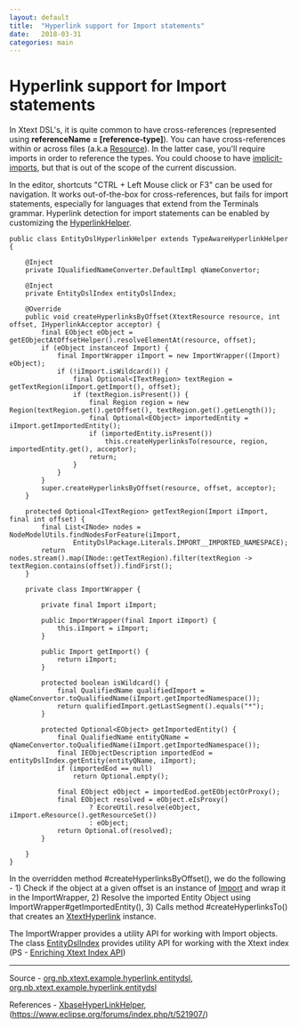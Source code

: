 ```yaml
---
layout: default
title:  "Hyperlink support for Import statements"
date:   2018-03-31
categories: main
---
```


# Hyperlink support for Import statements

In Xtext DSL's, it is quite common to have cross-references (represented using **referenceName = [reference-type]**). You can have cross-references within or across files (a.k.a [Resource](http://download.eclipse.org/modeling/emf/emf/javadoc/2.4.2/org/eclipse/emf/ecore/resource/Resource.html])). In the latter case, you'll require imports in order to reference the types. You could choose to have [implicit-imports](http://download.eclipse.org/modeling/tmf/xtext/javadoc/2.9/org/eclipse/xtext/scoping/impl/ImportedNamespaceAwareLocalScopeProvider.html), but that is out of the scope of the current discussion.

In the editor, shortcuts "CTRL + Left Mouse click or F3" can be used for navigation. It works out-of-the-box for cross-references, but fails for import statements, especially for languages that extend from the Terminals grammar. 
Hyperlink detection for import statements can be enabled by customizing the [HyperlinkHelper](http://download.eclipse.org/modeling/tmf/xtext/javadoc/2.3/org/eclipse/xtext/ui/editor/hyperlinking/HyperlinkHelper.html).

```
public class EntityDslHyperlinkHelper extends TypeAwareHyperlinkHelper {

    @Inject
    private IQualifiedNameConverter.DefaultImpl qNameConvertor;

    @Inject
    private EntityDslIndex entityDslIndex;

    @Override
    public void createHyperlinksByOffset(XtextResource resource, int offset, IHyperlinkAcceptor acceptor) {
        final EObject eObject = getEObjectAtOffsetHelper().resolveElementAt(resource, offset);
        if (eObject instanceof Import) {
            final ImportWrapper iImport = new ImportWrapper((Import) eObject);
            if (!iImport.isWildcard()) {
                final Optional<ITextRegion> textRegion = getTextRegion(iImport.getImport(), offset);
                if (textRegion.isPresent()) {
                    final Region region = new Region(textRegion.get().getOffset(), textRegion.get().getLength());
                    final Optional<EObject> importedEntity = iImport.getImportedEntity();
                    if (importedEntity.isPresent())
                        this.createHyperlinksTo(resource, region, importedEntity.get(), acceptor);
                    return;
                }
            }
        }
        super.createHyperlinksByOffset(resource, offset, acceptor);
    }

    protected Optional<ITextRegion> getTextRegion(Import iImport, final int offset) {
        final List<INode> nodes = NodeModelUtils.findNodesForFeature(iImport,
                EntityDslPackage.Literals.IMPORT__IMPORTED_NAMESPACE);
        return nodes.stream().map(INode::getTextRegion).filter(textRegion -> textRegion.contains(offset)).findFirst();
    }

    private class ImportWrapper {

        private final Import iImport;

        public ImportWrapper(final Import iImport) {
            this.iImport = iImport;
        }

        public Import getImport() {
            return iImport;
        }

        protected boolean isWildcard() {
            final QualifiedName qualifiedImport = qNameConvertor.toQualifiedName(iImport.getImportedNamespace());
            return qualifiedImport.getLastSegment().equals("*");
        }

        protected Optional<EObject> getImportedEntity() {
            final QualifiedName entityQName = qNameConvertor.toQualifiedName(iImport.getImportedNamespace());
            final IEObjectDescription importedEod = entityDslIndex.getEntity(entityQName, iImport);
            if (importedEod == null)
                return Optional.empty();

            final EObject eObject = importedEod.getEObjectOrProxy();
            final EObject resolved = eObject.eIsProxy()
                    ? EcoreUtil.resolve(eObject, iImport.eResource().getResourceSet())
                    : eObject;
            return Optional.of(resolved);
        }

    }
}
```
In the overridden method #createHyperlinksByOffset(), we do the following - 1) Check if the object at a given offset is an instance of [Import](https://github.com/nbhusare/Xtext-sandbox/blob/master/org.nb.xtext.example.hyperlink.entitydsl/src-gen/org/nb/xtext/example/hyperlink/entitydsl/entityDsl/Import.java) and wrap it in the ImportWrapper, 2) Resolve the imported Entity Object using ImportWrapper#getImportedEntity(), 3) Calls method #createHyperlinksTo() that creates an [XtextHyperlink](http://download.eclipse.org/modeling/tmf/xtext/javadoc/2.9/org/eclipse/xtext/ui/editor/hyperlinking/XtextHyperlink.html) instance.

The ImportWrapper provides a utility API for working with Import objects. The class [EntityDslIndex](https://github.com/nbhusare/Xtext-sandbox/blob/master/org.nb.xtext.example.hyperlink.entitydsl/src/org/nb/xtext/example/hyperlink/entitydsl/index/EntityDslIndex.xtend) provides utility API for working with the Xtext index (PS - [Enriching Xtext Index API](https://nbhusare.github.io/main/2017/08/07/enriching-xtext-index-api.html))

---
Source - [org.nb.xtext.example.hyperlink.entitydsl](https://github.com/nbhusare/Xtext-sandbox/tree/master/org.nb.xtext.example.hyperlink.entitydsl), [org.nb.xtext.example.hyperlink.entitydsl](https://github.com/nbhusare/Xtext-sandbox/tree/master/org.nb.xtext.example.hyperlink.entitydsl.ui)

References - [XbaseHyperLinkHelper](http://download.eclipse.org/modeling/tmf/xtext/javadoc/2.9/org/eclipse/xtext/xbase/ui/navigation/XbaseHyperLinkHelper.html), (https://www.eclipse.org/forums/index.php/t/521907/)